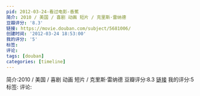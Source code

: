 ```yaml
---
pid: 2012-03-24-看过电影-香蕉
简介: 2010 / 美国 / 喜剧 动画 短片 / 克里斯·雷纳德
豆瓣评分: '8.3'
链接: https://movie.douban.com/subject/5681006/
创建时间: '2012-03-24 18:53:00'
我的评分: '5'
标签:
评论:
tags: [douban]
categories: [timeline]
---
```

简介:2010 / 美国 / 喜剧 动画 短片 / 克里斯·雷纳德
豆瓣评分:8.3
[链接](https://movie.douban.com/subject/5681006/)
我的评分:5
标签:
评论:
